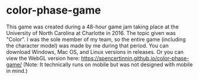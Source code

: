 # color-phase-game
This game was created during a 48-hour game jam taking place at the University of North Carolina at Charlotte in 2016.
The topic given was "Color". 
I was the sole member of my team, so the entire game (including the character model) was made by me during that period.
You can download Windows, Mac OS, and Linux versions in releases. Or you can view the WebGL version here: https://spencertinnin.github.io/color-phase-game/ (Note: It technically runs on mobile but was not designed with mobile in mind.)
